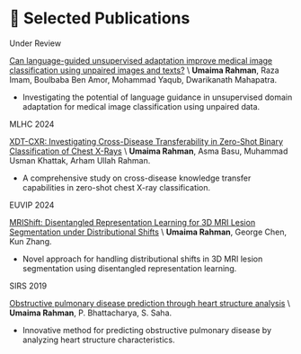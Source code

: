 # 📝 Selected Publications 

<!--(<sup>*</sup> indicates equal contribution;  <sup>#</sup> indicates corresponding authorship.)

<div class='paper-box'><div class='paper-box-image'><div><div class="badge">Under Review</div></div></div>
<div class='paper-box-text' markdown="1">

[DiMPLe - Disentangled Multi-Modal Prompt Learning: Enhancing Out-Of-Distribution Alignment with Invariant and Spurious Feature Separation]() \\
<b>Umaima Rahman</b>, Mohammad Yaqub, Dwarikanath Mahapatra. 

- A novel approach for enhancing out-of-distribution robustness in vision-language models through disentangled multi-modal prompt learning, separating invariant and spurious features.

</div>
</div>
-->

<div class='paper-box'><div class='paper-box-image'><div><div class="badge">Under Review</div></div></div>
<div class='paper-box-text' markdown="1">

[Can language-guided unsupervised adaptation improve medical image classification using unpaired images and texts?]() \\
<b>Umaima Rahman</b>, Raza Imam, Boulbaba Ben Amor, Mohammad Yaqub, Dwarikanath Mahapatra.

- Investigating the potential of language guidance in unsupervised domain adaptation for medical image classification using unpaired data.

</div>
</div>

<div class='paper-box'><div class='paper-box-image'><div><div class="badge">MLHC 2024</div></div></div>
<div class='paper-box-text' markdown="1">

[XDT-CXR: Investigating Cross-Disease Transferability in Zero-Shot Binary Classification of Chest X-Rays]() \\
<b>Umaima Rahman</b>, Asma Basu, Muhammad Usman Khattak, Arham Ullah Rahman.

- A comprehensive study on cross-disease knowledge transfer capabilities in zero-shot chest X-ray classification.

</div>
</div>

<div class='paper-box'><div class='paper-box-image'><div><div class="badge">EUVIP 2024</div></div></div>
<div class='paper-box-text' markdown="1">

[MRIShift: Disentangled Representation Learning for 3D MRI Lesion Segmentation under Distributional Shifts]() \\
<b>Umaima Rahman</b>, George Chen, Kun Zhang.

- Novel approach for handling distributional shifts in 3D MRI lesion segmentation using disentangled representation learning.

</div>
</div>

<div class='paper-box'><div class='paper-box-image'><div><div class="badge">SIRS 2019</div></div></div>
<div class='paper-box-text' markdown="1">

[Obstructive pulmonary disease prediction through heart structure analysis](https://link.springer.com/chapter/10.1007/978-981-13-9042-5_10) \\
<b>Umaima Rahman</b>, P. Bhattacharya, S. Saha.

- Innovative method for predicting obstructive pulmonary disease by analyzing heart structure characteristics.

</div>
</div>
